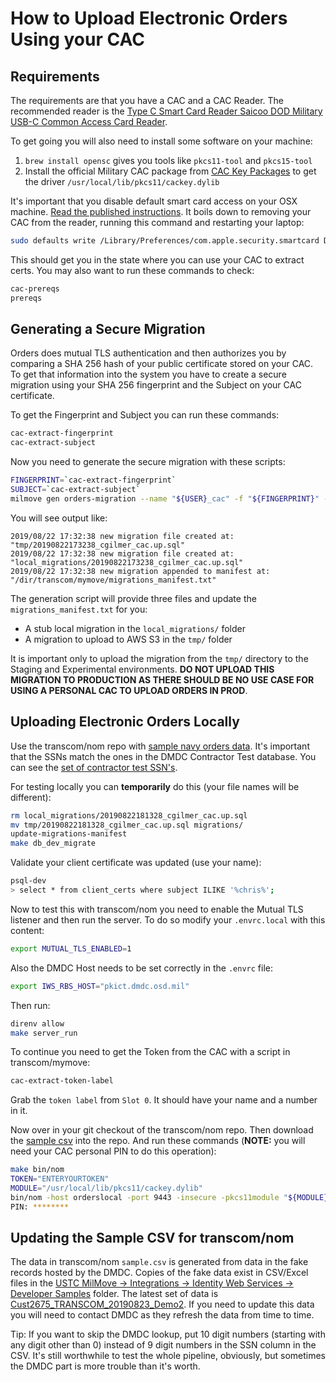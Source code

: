 # How to Upload Electronic Orders Using your CAC

## Requirements

The requirements are that you have a CAC and a CAC Reader. The recommended reader is the [Type C Smart Card Reader
Saicoo DOD Military USB-C Common Access Card Reader](https://www.amazon.com/Reader-Saicoo-Military-Compatible-Windows/dp/B071NT53M7/ref=sr_1_4).

To get going you will also need to install some software on your machine:

1. `brew install opensc` gives you tools like `pkcs11-tool` and `pkcs15-tool`
1. Install the official  Military CAC package from [CAC Key Packages](http://militarycac.org/MacVideos.htm#CACKey_packages) to get the driver `/usr/local/lib/pkcs11/cackey.dylib`

It's important that you disable default smart card access on your OSX machine. [Read the published instructions](http://militarycac.org/macuninstall.htm#Mojave_(10.14),_High_Sierra_(10.13.x),_and_Sierra_(10.12.x)_Built_in_Smart_Card_Ability). It boils down to removing your CAC from the reader, running this command and restarting your laptop:

```sh
sudo defaults write /Library/Preferences/com.apple.security.smartcard DisabledTokens -array com.apple.CryptoTokenKit.pivtoken
```

This should get you in the state where you can use your CAC to extract certs. You may also want to run these commands
to check:

```sh
cac-prereqs
prereqs
```

## Generating a Secure Migration

Orders does mutual TLS authentication and then authorizes you by comparing a SHA 256 hash of your public certificate
stored on your CAC. To get that information into the system you have to create a secure migration using your
SHA 256 fingerprint and the Subject on your CAC certificate.

To get the Fingerprint and Subject you can run these commands:

```sh
cac-extract-fingerprint
cac-extract-subject
```

Now you need to generate the secure migration with these scripts:

```sh
FINGERPRINT=`cac-extract-fingerprint`
SUBJECT=`cac-extract-subject`
milmove gen orders-migration --name "${USER}_cac" -f "${FINGERPRINT}" -s "${SUBJECT}"
```

You will see output like:

```text
2019/08/22 17:32:38 new migration file created at: "tmp/20190822173238_cgilmer_cac.up.sql"
2019/08/22 17:32:38 new migration file created at:  "local_migrations/20190822173238_cgilmer_cac.up.sql"
2019/08/22 17:32:38 new migration appended to manifest at: "/dir/transcom/mymove/migrations_manifest.txt"
```

The generation script will provide three files and update the `migrations_manifest.txt` for you:

* A stub local migration in the `local_migrations/` folder
* A migration to upload to AWS S3 in the `tmp/` folder

It is important only to upload the migration from the `tmp/` directory to the Staging and Experimental environments.
**DO NOT UPLOAD THIS MIGRATION TO PRODUCTION AS THERE SHOULD BE NO USE CASE FOR USING A PERSONAL CAC TO UPLOAD ORDERS
IN PROD**.

## Uploading Electronic Orders Locally

Use the transcom/nom repo with [sample navy orders data](https://drive.google.com/drive/folders/1dxOO9uXSOWfjQiKMzwX3bmRqBJfBLldi). It's important that the SSNs match the ones in the DMDC Contractor Test database. You can see the [set of contractor test SSN's](https://drive.google.com/file/d/1vfxEaC6cadFtMlTGFZsy95P52poKLaXA/view).

For testing locally you can **temporarily** do this (your file names will be different):

```sh
rm local_migrations/20190822181328_cgilmer_cac.up.sql
mv tmp/20190822181328_cgilmer_cac.up.sql migrations/
update-migrations-manifest
make db_dev_migrate
```

Validate your client certificate was updated (use your name):

```sh
psql-dev
> select * from client_certs where subject ILIKE '%chris%';
```

Now to test this with transcom/nom you need to enable the Mutual TLS listener and then run the server. To do so modify your `.envrc.local` with this content:

```sh
export MUTUAL_TLS_ENABLED=1
```

Also the DMDC Host needs to be set correctly in the `.envrc` file:

```sh
export IWS_RBS_HOST="pkict.dmdc.osd.mil"
```

Then run:

```sh
direnv allow
make server_run
```

To continue you need to get the Token from the CAC with a script in transcom/mymove:

```sh
cac-extract-token-label
```

Grab the `token label` from `Slot 0`. It should have your name and a number in it.

Now over in your git checkout of the transcom/nom repo. Then download the [sample csv](https://drive.google.com/open?id=1-zxetfRhLEpnx1SBTAveoTLpwEzp3fK-) into the repo. And run these commands (**NOTE:** you will need your CAC personal PIN to do this operation):

```sh
make bin/nom
TOKEN="ENTERYOURTOKEN"
MODULE="/usr/local/lib/pkcs11/cackey.dylib"
bin/nom -host orderslocal -port 9443 -insecure -pkcs11module "${MODULE}" -certlabel "Identity #0" -keylabel "Identity #0" --tokenlabel "${TOKEN}" nom_demo_20190404.csv
PIN: ********
```

## Updating the Sample CSV for transcom/nom

The data in transcom/nom `sample.csv` is generated from data in the fake records hosted by the DMDC. Copies of
the fake data exist in CSV/Excel files in the [USTC MilMove -> Integrations -> Identity Web Services -> Developer Samples](https://drive.google.com/drive/folders/16k7eG4j5vSBQIX_eTWnoXqiae1T0ysiq) folder. The latest set of data is [Cust2675_TRANSCOM_20190823_Demo2](https://drive.google.com/drive/folders/16k7eG4j5vSBQIX_eTWnoXqiae1T0ysiq). If you need to update
this data you will need to contact DMDC as they refresh the data from time to time.

Tip: If you want to skip the DMDC lookup, put 10 digit numbers (starting with any digit other than 0) instead of 9 digit numbers in the SSN column in the CSV. It's still worthwhile to test the whole pipeline, obviously, but sometimes the DMDC part is more trouble than it's worth.
